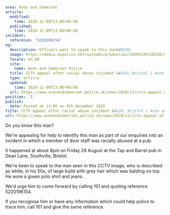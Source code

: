 ```yaml
area: Avon and Somerset
article:
  modified:
    time: 2020-11-09T13:06+00:00
  published:
    time: 2020-11-09T13:06+00:00
incident:
  reference: '5220196154'
og:
  description: Officers want to speak to this man&#8230;
  image: https://media.aspolice.net/uploads/production/20201109130510/5220196154-CCTV-image-from-Tap-and-Barrel_web.jpg
  locale: en_GB
  site:
    name: Avon and Somerset Police
  title: CCTV appeal after racial abuse incident &#x2d; Bristol | Avon and Somerset Police
  type: article
  updated:
    time: 2020-11-09T13:06+00:00
  url: https://www.avonandsomerset.police.uk/news/2020/11/cctv-appeal-after-racial-abuse-incident-bristol/
position: '2'
publish:
  date: Posted at 13:06 on 9th November 2020
title: CCTV appeal after racial abuse incident &#x2d; Bristol | Avon and Somerset Police
url: https://www.avonandsomerset.police.uk/news/2020/11/cctv-appeal-after-racial-abuse-incident-bristol/
```

Do you know this man?

We're appealing for help to identify this man as part of our enquiries into an incident in which a member of door staff was racially abused at a pub.

It happened at about 8pm on Friday 28 August at the Tap and Barrel pub in Dean Lane, Southville, Bristol.

We're keen to speak to the man seen in this CCTV image, who is described as white, in his 50s, of large build with grey hair which was balding on top. He wore a green polo shirt and jeans.

We'd urge him to come forward by calling 101 and quoting reference 5220196154.

If you recognise him or have any information which could help police to trace him, call 101 and give the same reference.

